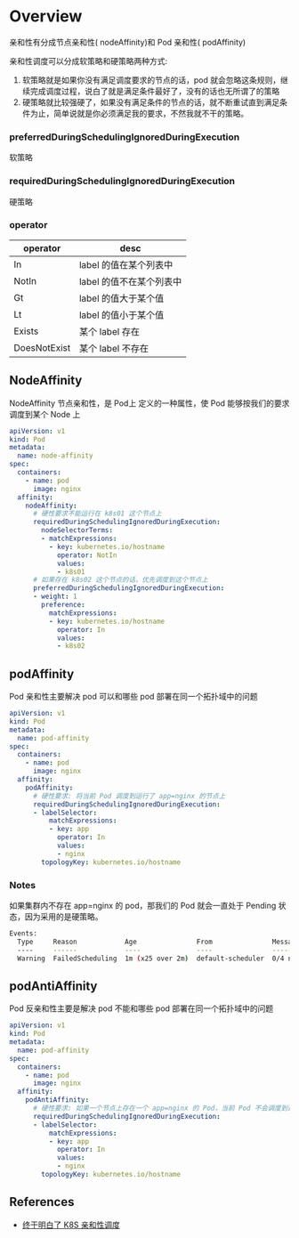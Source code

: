 # Overview

亲和性有分成节点亲和性( nodeAffinity)和 Pod 亲和性( podAffinity)

亲和性调度可以分成软策略和硬策略两种方式:

1. 软策略就是如果你没有满足调度要求的节点的话，pod 就会忽略这条规则，继续完成调度过程，说白了就是满足条件最好了，没有的话也无所谓了的策略
2. 硬策略就比较强硬了，如果没有满足条件的节点的话，就不断重试直到满足条件为止，简单说就是你必须满足我的要求，不然我就不干的策略。

### preferredDuringSchedulingIgnoredDuringExecution

软策略

### requiredDuringSchedulingIgnoredDuringExecution

硬策略

### operator

| operator     | desc                     |
| ------------ | ------------------------ |
| In           | label 的值在某个列表中   |
| NotIn        | label 的值不在某个列表中 |
| Gt           | label 的值大于某个值     |
| Lt           | label 的值小于某个值     |
| Exists       | 某个 label 存在          |
| DoesNotExist | 某个 label 不存在        |

## NodeAffinity

NodeAffinity 节点亲和性，是 Pod上 定义的一种属性，使 Pod 能够按我们的要求调度到某个 Node 上

```yaml
apiVersion: v1
kind: Pod
metadata:
  name: node-affinity
spec:
  containers:
    - name: pod
      image: nginx
  affinity:
    nodeAffinity:
      # 硬性要求不能运行在 k8s01 这个节点上
      requiredDuringSchedulingIgnoredDuringExecution:
        nodeSelectorTerms:
        - matchExpressions:
          - key: kubernetes.io/hostname
            operator: NotIn
            values:
            - k8s01
      # 如果存在 k8s02 这个节点的话，优先调度到这个节点上
      preferredDuringSchedulingIgnoredDuringExecution:
      - weight: 1
        preference:
          matchExpressions:
          - key: kubernetes.io/hostname
            operator: In
            values:
            - k8s02
```

## podAffinity

Pod 亲和性主要解决 pod 可以和哪些 pod 部署在同一个拓扑域中的问题

```yaml
apiVersion: v1
kind: Pod
metadata:
  name: pod-affinity
spec:
  containers:
    - name: pod
      image: nginx
  affinity:
    podAffinity:
      # 硬性要求: 将当前 Pod 调度到运行了 app=nginx 的节点上
      requiredDuringSchedulingIgnoredDuringExecution:
      - labelSelector:
          matchExpressions:
          - key: app
            operator: In
            values:
            - nginx
        topologyKey: kubernetes.io/hostname
```

### Notes

如果集群内不存在 app=nginx 的 pod，那我们的 Pod 就会一直处于 Pending 状态，因为采用的是硬策略。

```bash
Events:
  Type     Reason            Age               From               Message
  ----     ------            ----              ----               -------
  Warning  FailedScheduling  1m (x25 over 2m)  default-scheduler  0/4 nodes are available: 2 node(s) didn't match pod affinity rules, 2 node(s) didn't match pod affinity/anti-affinity, 2 node(s) had taints that the pod didn't tolerate.
```

## podAntiAffinity

Pod 反亲和性主要是解决 pod 不能和哪些 pod 部署在同一个拓扑域中的问题

```yaml
apiVersion: v1
kind: Pod
metadata:
  name: pod-affinity
spec:
  containers:
    - name: pod
      image: nginx
  affinity:
    podAntiAffinity:
      # 硬性要求: 如果一个节点上存在一个 app=nginx 的 Pod，当前 Pod 不会调度到这个节点上
      requiredDuringSchedulingIgnoredDuringExecution:
      - labelSelector:
          matchExpressions:
          - key: app
            operator: In
            values:
            - nginx
        topologyKey: kubernetes.io/hostname
```

## References

- [终于明白了 K8S 亲和性调度](https://mp.weixin.qq.com/s/HBxyO9k615x9--BVawOnSw)
